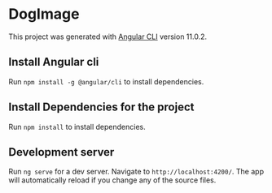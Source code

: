 # DogImage

This project was generated with [Angular CLI](https://github.com/angular/angular-cli) version 11.0.2.

## Install Angular cli
Run `npm install -g @angular/cli` to install dependencies.

## Install Dependencies for the project

Run `npm install` to install dependencies.

## Development server

Run `ng serve` for a dev server. Navigate to `http://localhost:4200/`. The app will automatically reload if you change any of the source files.

